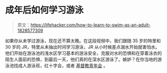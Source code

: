 # 成年后如何学习游泳

> 原文：<https://lifehacker.com/how-to-learn-to-swim-as-an-adult-1828577309>

如果你从未学过游泳，现在还不算太晚。在这段视频中，我们跟随 35 岁的特里和 30 岁的 JR，特里从未抽出时间学习游泳，JR 从小时候差点溺水开始就害怕水。他们开始在游泳池的浅水区学习基本的游泳安全，克服对水的恐惧和在穿着泳衣的陌生人面前的恐惧，到最后一天，他们真的在深水区游泳了。嫉妒？在你当地的游泳池找成人游泳班，红十字会，或者 [基督教青年会](http://www.ymca.net/watersafety) 。